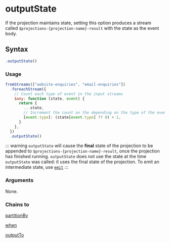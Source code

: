 # outputState

If the projection maintains state, setting this option produces a stream called `$projections-{projection-name}-result` with the state as the event body.

## Syntax

```js
.outputState()
```

### Usage

```js
fromStreams(["website-enquiries", "email-enquiries"])
  .foreachStream({
    // Count each type of event in the input streams
    $any: function (state, event) {
      return {
        ...state,
        // Increment the count on the depending on the type of the event
        [event.type]: (state[event.type] ?? 0) + 1,
      }
    },
  })
  .outputState()
```

::: warning
`outputState` will cause the **final** state of the projection to be appended to `$projections-{projection-name}-result`, once the projection has finished running. `outputState` does not use the state at the time `outputState` was called: it uses the final state of the projection. To emit an intermediate state, use [`emit`](../emitters/emit)
:::

### Arguments

None.

### Chains to

[partitionBy](../transformations/partitionBy.md)

[when](../filters/when.md)

[outputTo](../outputs/outputTo.md)
